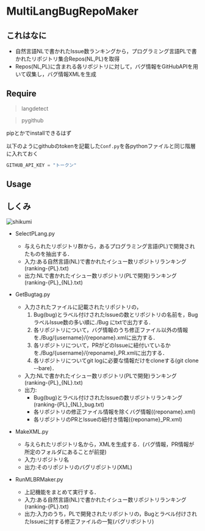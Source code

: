# MultiLangBugRepoMaker

## これはなに
- 自然言語NLで書かれたIssue数ランキングから，プログラミング言語PLで書かれたリポジトリ集合Repos(NL,PL)を取得
- Repos(NL,PL)に含まれる各リポジトリに対して，バグ情報をGitHubAPIを用いて収集し，バグ情報XMLを生成

## Require
> langdetect

> pygithub

pipとかでinstallできるはず

以下のようにgithubのtokenを記載した`Conf.py`を各pythonファイルと同じ階層に入れておく
```python:Conf.py
GITHUB_API_KEY = "トークン"
```

## Usage


## しくみ
![shikumi](https://gyazo.com/67f89ab94f26265e733a6a7b4d2f73c9)

- SelectPLang.py
  - 与えられたリポジトリ群から，あるプログラミング言語(PL)で開発されたものを抽出する．
  - 入力:ある自然言語(NL)で書かれたイシュー数リポジトリランキング(ranking-{PL}.txt)
  - 出力:NLで書かれたイシュー数リポジトリ(PLで開発)ランキング(ranking-{PL}_{NL}.txt)

- GetBugtag.py
  - 入力されたファイルに記載されたリポジトリの，
    1. Bug(bug)とラベル付けされたIssueの数とリポジトリの名前を，BugラベルIssue数の多い順に./Bug にtxtで出力する．
    2. 各リポジトリについて，バグ情報のうち修正ファイル以外の情報を./Bug/{username}/{reponame}.xmlに出力する．
    3. 各リポジトリについて，PRがどのIssueに紐付いているかを./Bug/{username}/{reponame}_PR.xmlに出力する．
    4. 各リポジトリについてgit logに必要な情報だけをcloneする(git clone --bare)．
  - 入力:NLで書かれたイシュー数リポジトリ(PLで開発)ランキング(ranking-{PL}_{NL}.txt)
  - 出力:
    - Bug(bug)とラベル付けされたIssueの数リポジトリランキング(ranking-{PL}_{NL}_bug.txt)
    - 各リポジトリの修正ファイル情報を除くバグ情報({reponame}.xml)
    - 各リポジトリのPRとIssueの紐付き情報({reponame}_PR.xml)

- MakeXML.py
  - 与えられたリポジトリ名から，XMLを生成する．(バグ情報，PR情報が所定のフォルダにあることが前提)
  - 入力:リポジトリ名
  - 出力:そのリポジトリのバグリポジトリ(XML)

- RunMLBRMaker.py
  - 上記機能をまとめて実行する．
  - 入力:ある自然言語(NL)で書かれたイシュー数リポジトリランキング(ranking-{PL}.txt)
  - 出力:入力のうち，PLで開発されたリポジトリの，Bugとラベル付けされたIssueに対する修正ファイルの一覧(バグリポジトリ)
